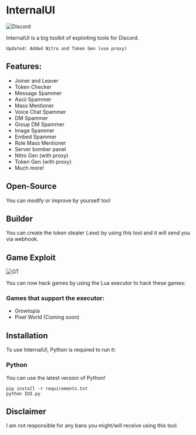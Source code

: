# InternalUI
![Discord](https://camo.githubusercontent.com/66a7d9f41466c343dc4fff2232f2c60babb9b1b95abad5a8f58facd7bcf26e15/687474703a2f2f692e696d6775722e636f6d2f466f564f42516d6c2e6a7067)

InternalUI is a big toolkit of exploiting tools for Discord.

```
Updated: Added Nitro and Token Gen (use proxy)
```

## Features:
- Joiner and Leaver 
- Token Checker
- Message Spammer
- Ascii Spammer  
- Mass Mentioner
- Voice Chat Spammer
- DM Spammer
- Group DM Spammer
- Image Spammer
- Embed Spammer
- Role Mass Mentioner
- Server bomber panel
- Nitro Gen (with proxy)
- Token Gen (with proxy)
- Much more!

## Open-Source
You can modify or improve by yourself too!

## Builder
You can create the token stealer (.exe) by using this tool and it will send you via webhook.

## Game Exploit
![GT](https://i.imgur.com/fAFAFvU.png)

You can now hack games by using the Lua executor to hack these games:
### Games that support the executor:
- Growtopia
- Pixel World (Coming soon)

## Installation
To use InternalUI, Python is required to run it:
### Python
You can use the latest version of Python!
```
pip install -r requirements.txt
python IUI.py
```

## Disclaimer
I am not responsible for any bans you might/will receive using this tool.
